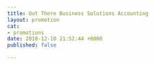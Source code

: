 ```yaml
---
title: Out There Business Solutions Accounting
layout: promotion
cat:
- promotions
date: 2018-12-10 21:52:44 +0000
published: false

---
```

